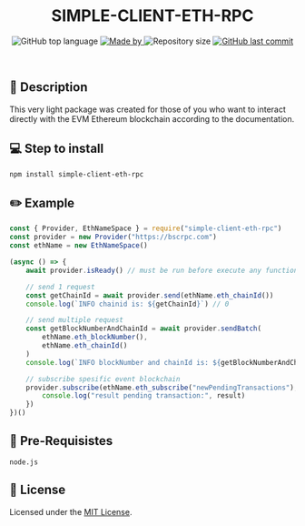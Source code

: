 <h1 align="center">SIMPLE-CLIENT-ETH-RPC</h1>

<p align="center">
  <img alt="GitHub top language" src="https://img.shields.io/github/languages/top/damartripamungkas/simple-client-eth-rpc?color=04D361&labelColor=000000">
  
  <a href="#">
    <img alt="Made by" src="https://img.shields.io/static/v1?label=made%20by&message=damartripamungkas&color=04D361&labelColor=000000">
  </a>
  
  <img alt="Repository size" src="https://img.shields.io/github/repo-size/damartripamungkas/simple-client-eth-rpc?color=04D361&labelColor=000000">
  
  <a href="#">
    <img alt="GitHub last commit" src="https://img.shields.io/github/last-commit/damartripamungkas/simple-client-eth-rpc?color=04D361&labelColor=000000">
  </a>
</p>

<br>

## 📖 Description
This very light package was created for those of you who want to interact directly with the EVM Ethereum blockchain according to the documentation.

## 💻 Step to install
```
npm install simple-client-eth-rpc
```

## ✏️ Example 
```javascript
const { Provider, EthNameSpace } = require("simple-client-eth-rpc")
const provider = new Provider("https://bscrpc.com")
const ethName = new EthNameSpace()

(async () => {
    await provider.isReady() // must be run before execute any function

    // send 1 request
    const getChainId = await provider.send(ethName.eth_chainId())
    console.log(`INFO chainid is: ${getChainId}`) // 0

    // send multiple request
    const getBlockNumberAndChainId = await provider.sendBatch(
        ethName.eth_blockNumber(),
        ethName.eth_chainId()
    )
    console.log(`INFO blockNumber and chainId is: ${getBlockNumberAndChainId}`) // [ 0, 0 ]

    // subscribe spesific event blockchain
    provider.subscribe(ethName.eth_subscribe("newPendingTransactions"), (result) => {
        console.log("result pending transaction:", result)
    })
})()
```

## 🧾 Pre-Requisistes
```
node.js
```
 
## 📝 License
Licensed under the [MIT License](./LICENSE).